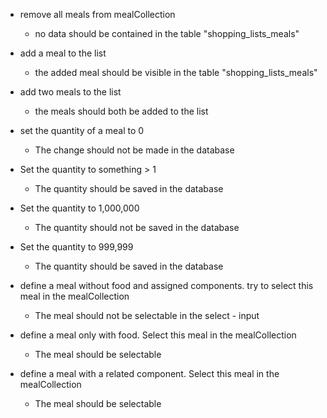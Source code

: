 - remove all meals from mealCollection
    - no data should be contained in the table "shopping_lists_meals"

- add a meal to the list
    - the added meal should be visible in the table "shopping_lists_meals"

- add two meals to the list
    - the meals should both be added to the list

- set the quantity of a meal to 0
    - The change should not be made in the database

- Set the quantity to something > 1
    - The quantity should be saved in the database

- Set the quantity to 1,000,000
    - The quantity should not be saved in the database

- Set the quantity to 999,999
    - The quantity should be saved in the database

- define a meal without food and assigned components. try to select this meal in the mealCollection
    - The meal should not be selectable in the select - input

- define a meal only with food. Select this meal in the mealCollection
     - The meal should be selectable

- define a meal with a related component. Select this meal in the mealCollection
     - The meal should be selectable